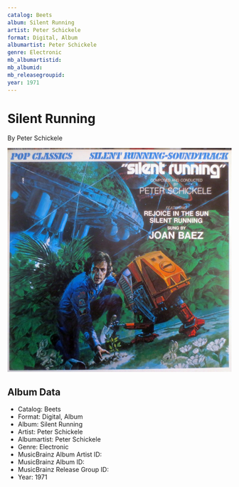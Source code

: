 ```yaml
---
catalog: Beets
album: Silent Running
artist: Peter Schickele
format: Digital, Album
albumartist: Peter Schickele
genre: Electronic
mb_albumartistid: 
mb_albumid: 
mb_releasegroupid: 
year: 1971
---
```


# Silent Running

By Peter Schickele

![](../../assets/beetscovers/Peter_Schickele-Silent_Running.jpg)

## Album Data

- Catalog: Beets
- Format: Digital, Album
- Album: Silent Running
- Artist: Peter Schickele
- Albumartist: Peter Schickele
- Genre: Electronic
- MusicBrainz Album Artist ID: 
- MusicBrainz Album ID: 
- MusicBrainz Release Group ID: 
- Year: 1971

